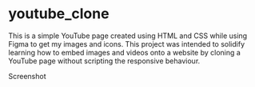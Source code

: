 # youtube_clone
This is a simple YouTube page created using HTML and CSS while using Figma to get my images and icons. This project was intended to solidify learning how to embed images and videos onto a website by cloning a YouTube page without scripting the responsive behaviour.

Screenshot
